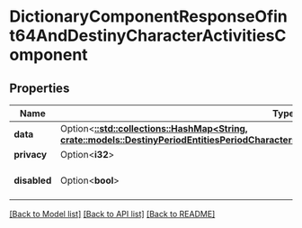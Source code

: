# DictionaryComponentResponseOfint64AndDestinyCharacterActivitiesComponent

## Properties

Name | Type | Description | Notes
------------ | ------------- | ------------- | -------------
**data** | Option<[**::std::collections::HashMap<String, crate::models::DestinyPeriodEntitiesPeriodCharactersPeriodDestinyCharacterActivitiesComponent>**](Destiny.Entities.Characters.DestinyCharacterActivitiesComponent.md)> |  | [optional]
**privacy** | Option<**i32**> |  | [optional]
**disabled** | Option<**bool**> | If true, this component is disabled. | [optional]

[[Back to Model list]](../README.md#documentation-for-models) [[Back to API list]](../README.md#documentation-for-api-endpoints) [[Back to README]](../README.md)


